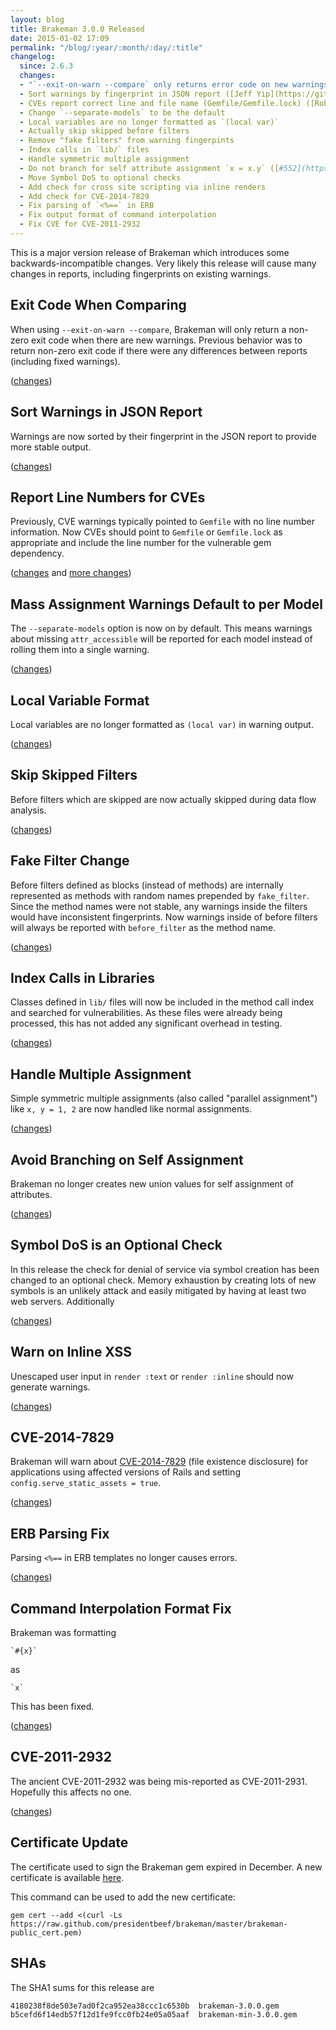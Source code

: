 ```yaml
---
layout: blog
title: Brakeman 3.0.0 Released
date: 2015-01-02 17:09
permalink: "/blog/:year/:month/:day/:title"
changelog:
  since: 2.6.3
  changes:
  - "`--exit-on-warn --compare` only returns error code on new warnings ([Jeff Yip](https://github.com/jeffyip))"
  - Sort warnings by fingerprint in JSON report ([Jeff Yip](https://github.com/jeffyip))
  - CVEs report correct line and file name (Gemfile/Gemfile.lock) ([Rob Fletcher](https://github.com/pwnetrationguru))
  - Change `--separate-models` to be the default
  - Local variables are no longer formatted as `(local var)`
  - Actually skip skipped before filters
  - Remove "fake filters" from warning fingerpints
  - Index calls in `lib/` files
  - Handle symmetric multiple assignment
  - Do not branch for self attribute assignment `x = x.y` ([#552](https://github.com/presidentbeef/brakeman/issues/552))
  - Move Symbol DoS to optional checks
  - Add check for cross site scripting via inline renders
  - Add check for CVE-2014-7829
  - Fix parsing of `<%==` in ERB
  - Fix output format of command interpolation
  - Fix CVE for CVE-2011-2932
---
```



This is a major version release of Brakeman which introduces some backwards-incompatible changes. Very likely this release will cause many changes in reports, including fingerprints on existing warnings.


## Exit Code When Comparing

When using `--exit-on-warn --compare`, Brakeman will only return a non-zero exit code when there are new warnings. Previous behavior was to return non-zero exit code if there were any differences between reports (including fixed warnings).

([changes](https://github.com/presidentbeef/brakeman/pull/588))

## Sort Warnings in JSON Report

Warnings are now sorted by their fingerprint in the JSON report to provide more stable output.

([changes](https://github.com/presidentbeef/brakeman/pull/587))

## Report Line Numbers for CVEs

Previously, CVE warnings typically pointed to `Gemfile` with no line number information. Now CVEs should point to `Gemfile` or `Gemfile.lock` as appropriate and include the line number for the vulnerable gem dependency.

([changes](https://github.com/presidentbeef/brakeman/pull/557) and [more changes](https://github.com/presidentbeef/brakeman/pull/569))

## Mass Assignment Warnings Default to per Model

The `--separate-models` option is now on by default. This means warnings about missing `attr_accessible` will be reported for each model instead of rolling them into a single warning.

([changes](https://github.com/presidentbeef/brakeman/pull/586))

## Local Variable Format

Local variables are no longer formatted as `(local var)` in warning output.

([changes](https://github.com/presidentbeef/brakeman/pull/594))

## Skip Skipped Filters

Before filters which are skipped are now actually skipped during data flow analysis.

([changes](https://github.com/presidentbeef/brakeman/pull/592))

## Fake Filter Change

Before filters defined as blocks (instead of methods) are internally represented as methods with random names prepended by `fake_filter`. Since the method names were not stable, any warnings inside the filters would have inconsistent fingerprints. Now warnings inside of before filters will always be reported with `before_filter` as the method name.

([changes](https://github.com/presidentbeef/brakeman/pull/572))

## Index Calls in Libraries

Classes defined in `lib/` files will now be included in the method call index and searched for vulnerabilities. As these files were already being processed, this has not added any significant overhead in testing.

([changes](https://github.com/presidentbeef/brakeman/pull/571))

## Handle Multiple Assignment

Simple symmetric multiple assignments (also called "parallel assignment") like `x, y = 1, 2` are now handled like normal assignments.

([changes](https://github.com/presidentbeef/brakeman/pull/577))

## Avoid Branching on Self Assignment

Brakeman no longer creates new union values for self assignment of attributes.

([changes](https://github.com/presidentbeef/brakeman/pull/578))

## Symbol DoS is an Optional Check

In this release the check for denial of service via symbol creation has been changed to an optional check. Memory exhaustion by creating lots of new symbols is an unlikely attack and easily mitigated by having at least two web servers. Additionally

([changes](https://github.com/presidentbeef/brakeman/pull/570))

## Warn on Inline XSS 

Unescaped user input in `render :text` or `render :inline` should now generate warnings.

([changes](https://github.com/presidentbeef/brakeman/pull/598))

## CVE-2014-7829

Brakeman will warn about [CVE-2014-7829](https://groups.google.com/d/msg/rubyonrails-security/23fiuwb1NBA/MQVM1-5GkPMJ) (file existence disclosure) for applications using affected versions of Rails and setting `config.serve_static_assets = true`.

([changes](https://github.com/presidentbeef/brakeman/pull/600))

## ERB Parsing Fix

Parsing `<%==` in ERB templates no longer causes errors.

([changes](https://github.com/presidentbeef/brakeman/pull/589))

## Command Interpolation Format Fix

Brakeman was formatting

    `#{x}`

as

    `x`

This has been fixed.

([changes](https://github.com/presidentbeef/brakeman/pull/596))

## CVE-2011-2932

The ancient CVE-2011-2932 was being mis-reported as CVE-2011-2931. Hopefully this affects no one.

([changes](https://github.com/presidentbeef/brakeman/pull/575))

## Certificate Update

The certificate used to sign the Brakeman gem expired in December. A new certificate is available [here](https://raw.githubusercontent.com/presidentbeef/brakeman/master/brakeman-public_cert.pem).

This command can be used to add the new certificate:

    gem cert --add <(curl -Ls https://raw.github.com/presidentbeef/brakeman/master/brakeman-public_cert.pem)

## SHAs

The SHA1 sums for this release are

    4180238f8de503e7ad0f2ca952ea38ccc1c6530b  brakeman-3.0.0.gem
    b5cefd6f14edb57f12d1fe9fcc0fb24e05a05aaf  brakeman-min-3.0.0.gem

